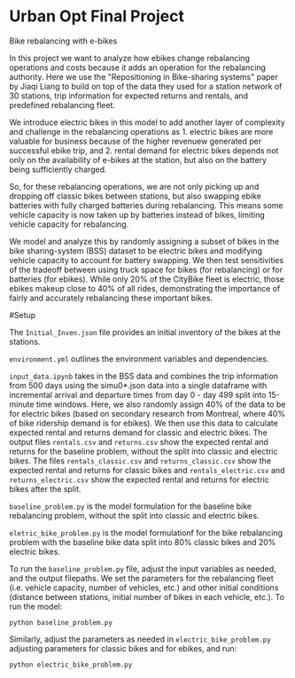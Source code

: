 # Urban Opt Final Project
 
 Bike rebalancing with e-bikes
 
In this project we want to analyze how ebikes change rebalancing operations and costs because it adds an   operation for the rebalancing authority. Here we use the "Repositioning in Bike-sharing systems" paper by  Jiaqi Liang to build on top of the data they used for a station network of 30 stations, trip information   for expected returns and rentals, and predefined rebalancing fleet.
 
 We introduce electric bikes in this model to add another layer of complexity and challenge in the          rebalancing operations as 1. electric bikes are more valuable for business because of the higher revenuew  generated per successful ebike trip, and 2. rental demand for electric bikes depends not only on the       availability of e-bikes at the station, but also on the battery being sufficiently charged.
 
 So, for these rebalancing operations, we are not only picking up and dropping off classic bikes between    stations, but also swapping ebike batteries with fully charged batteries during rebalancing. This means    some vehicle capacity is now taken up by batteries instead of bikes, limiting vehicle capacity for         rebalancing.
 
 We model and analyze this by randomly assigning a subset of bikes in the bike sharing-system (BSS)         dataset to be electric bikes and modifying vehicle capacity to account for battery swapping. We then test  sensitivities of the tradeoff between using truck space for bikes (for rebalancing) or for batteries (for  ebikes). While only 20\% of the CityBike fleet is electric, those ebikes makeup close to 40\% of all       rides, demonstrating the importance of fairly and accurately rebalancing these important bikes.
 
 
 #Setup
 
 The `Initial_Inven.json` file provides an initial inventory of the bikes at the stations.
 
 `environment.yml` outlines the environment variables and dependencies. 
 
 `input_data.ipynb` takes in the BSS data and combines the trip information from 500 days using the simu0*.json data into a single dataframe with incremental arrival and departure times from day 0 - day 499 split into 15-minute time windows. Here, we also randomly assign 40% of the data to be for electric bikes (based on secondary research from Montreal, where 40% of bike ridership demand is for ebikes). We then use this data to calculate expected rental and returns demand for classic and electric bikes. The output files `rentals.csv` and `returns.csv` show the expected rental and returns for the baseline problem, without the split into classic and electric bikes. The files `rentals_classic.csv` and `returns_classic.csv` show the expected rental and returns for classic bikes and `rentals_electric.csv` and `returns_electric.csv` show the expected rental and returns for electric bikes after the split. 
 
`baseline_problem.py` is the model formulation for the baseline bike rebalancing problem, without the split  into classic and electric bikes.
 
`eletric_bike_problem.py` is the model formulationf for the bike rebalancing problem with the baseline bike  data split into 80% classic bikes and 20% electric bikes.
 
To run the `baseline_problem.py` file, adjust the input variables as needed, and the output filepaths. We set the parameters for the rebalancing fleet (i.e. vehicle capacity, number of vehicles, etc.) and other   initial conditions (distance between stations, initial number of bikes in each vehicle, etc.). To run the  model:
 
```python baseline_problem.py```
 
Similarly, adjust the parameters as needed in `electric_bike_problem.py` adjusting parameters for classic bikes and for ebikes, and run:
 
 ```python electric_bike_problem.py```
 
 

